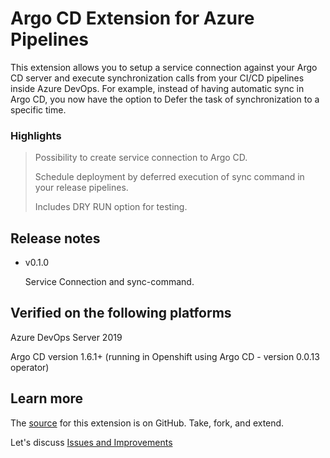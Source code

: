 
# Argo CD Extension for Azure Pipelines

This extension allows you to setup a service connection against your Argo CD server and execute synchronization calls from your CI/CD pipelines inside Azure DevOps. For example, instead of having automatic sync in Argo CD, you now have the option to Defer the task of synchronization to a specific time.

### Highlights ###

> Possibility to create service connection to Argo CD.
>
> Schedule deployment by deferred execution of sync command in your release pipelines.
>
> Includes DRY RUN option for testing.


## Release notes ##

* v0.1.0
    
    Service Connection and sync-command.

## Verified on the following platforms ##

Azure DevOps Server 2019

Argo CD version 1.6.1+ (running in Openshift using Argo CD - version 0.0.13 operator)

## Learn more ##

The <a href="https://github.com/xxx" target="_blank">source</a> for this extension is on GitHub. Take, fork, and extend.

Let's discuss <a href="https://github.com/xxx" target="_blank">Issues and Improvements</a>